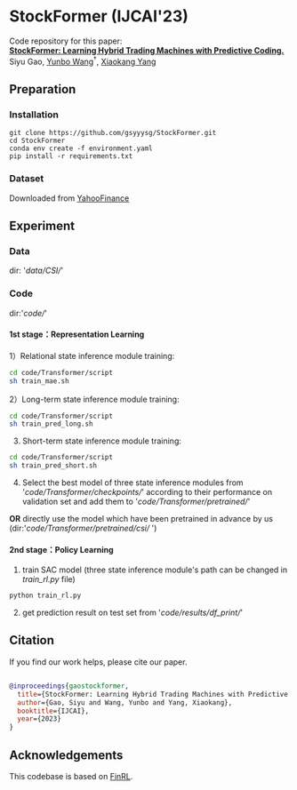 # StockFormer (IJCAI'23)

Code repository for this paper:  
[**StockFormer: Learning Hybrid Trading Machines with Predictive Coding.**](https://www.ijcai.org/proceedings/2023/0530.pdf)  
Siyu Gao, [Yunbo Wang](https://wyb15.github.io/)<sup>†</sup>, [Xiaokang Yang](https://scholar.google.com/citations?user=yDEavdMAAAAJ&hl=zh-CN)

## Preparation

### Installation
```
git clone https://github.com/gsyyysg/StockFormer.git
cd StockFormer
conda env create -f environment.yaml
pip install -r requirements.txt
```

### Dataset
Downloaded from [YahooFinance](https://pypi.org/project/yfinance/)

## Experiment

### Data 
dir: '*data/CSI/*'

### Code

dir:'*code/*'

#### 1st stage：Representation Learning

1）Relational state inference module training: 

```bash
cd code/Transformer/script
sh train_mae.sh
```

2）Long-term state inference module training:

```bash
cd code/Transformer/script
sh train_pred_long.sh
```

3) Short-term state inference  module training:

```bash
cd code/Transformer/script
sh train_pred_short.sh
```

4) Select the best model of three state inference modules from '*code/Transformer/checkpoints/*' according to their performance on validation set and add them to '*code/Transformer/pretrained/*'

**OR** directly use the model which have been pretrained in advance by us (dir:'*code/Transformer/pretrained/csi/* ')

#### 2nd stage：Policy Learning

1) train SAC model (three state inference module's path can be changed in *train_rl.py* file)

```bash
python train_rl.py
```

2) get prediction result on test set from '*code/results/df_print/*'

## Citation

  

If you find our work helps, please cite our paper.
```bibtex

@inproceedings{gaostockformer,
  title={StockFormer: Learning Hybrid Trading Machines with Predictive Coding},
  author={Gao, Siyu and Wang, Yunbo and Yang, Xiaokang},
  booktitle={IJCAI},
  year={2023}
}


```


## Acknowledgements
This codebase is based on [FinRL](https://github.com/showlab/DeVRF/tree/main](https://github.com/AI4Finance-Foundation/FinRL)https://github.com/AI4Finance-Foundation/FinRL).
